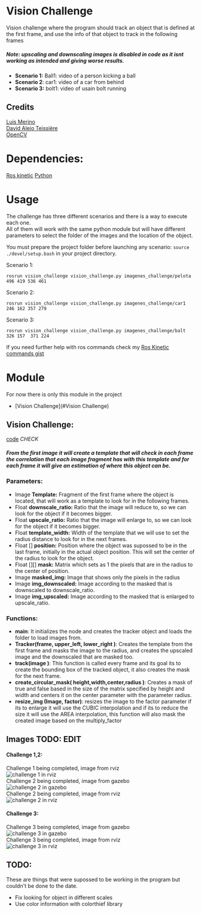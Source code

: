 
# Vision Challenge
Vision challenge where the program should track an object that is defined at the first frame, and use the info of that object to track in the following frames
##### Note: upscaling and downscaling images is disabled in code as it isnt working as intended and giving worse results.
-  **Scenario 1:** Ball1: video of a person kicking a ball
- **Scenario 2**: car1: video of a car from behind
- **Scenario 3:** bolt1: video of usain bolt running
## Credits
[Luis Merino](https://github.com/lmercab)  
[David Alejo Teissière](https://github.com/david-alejo)  
[OpenCV](https://docs.opencv.org/master/d6/d00/tutorial_py_root.html)  
# Dependencies:
[Ros kinetic](http://wiki.ros.org/kinetic/Installation)
[Python](https://www.python.org/downloads/)
# Usage
The challenge has three different scenarios and there is a way to execute each one.  
All of them will work with the same python module but will have different parameters to select the folder of the images and the location of the object.  

You must prepare the project folder before launching any scenario: `source ./devel/setup.bash` in your project directory.

Scenario 1:  
```
rosrun vision_challenge vision_challenge.py imagenes_challenge/pelota 496 419 536 461  
```  
Scenario 2:  
```
rosrun vision_challenge vision_challenge.py imagenes_challenge/car1 246 162 357 279   
```
Scenario 3:  
```
rosrun vision_challenge vision_challenge.py imagenes_challenge/balt 326 157  371 224   
```

If you need further help with ros commands check my [Ros Kinetic commands gist](https://gist.github.com/Kazzpa/5e88584811270419eaea57b7e87195df)
# Module
For now there is only this module in the project
- [Vision Challenge](#Vision Challenge)
## Vision Challenge:
[code](vision_challenge/scripts/vision_challenge.py) *CHECK*
##### From the first image it will create a template that will check in each frame the correlation that each image fragment has with this template and for each frame it will give an estimation of where this object can be.

### Parameters:
 -  Image **Template:** Fragment of the first frame where the object is located, that will work as a template to look for in the following frames.  
 -  Float **downscale_ratio:**  Ratio that the image will reduce to, so we can look for the object if it becomes bigger.  
 -  Float **upscale_ratio:** Ratio that the image will enlarge to, so we can look for the object if it becomes bigger.  
 -  Float **template_width:** Width of the template that we will use to set the radius distance to look for in the next frames.
 - Float [] **position:** Position where the object was supossed to be in the last frame, initially in the actual object position. This will set the center of the radius to look for the object.
 - Float [][] **mask:** Matrix which sets as 1 the pixels that are in the radius to the center of position.
 - Image **masked_img:** Image that shows only the pixels in the radius
 - Image **img_downscaled:**  Image according to the masked that is downscaled to downscale_ratio.
 - Image **img_upscaled:** Image according to the masked that is enlarged to upscale_ratio. 
### Functions:
  - **__main__**: It initializes the node and creates the tracker object and loads the folder to load images from.
 - **Tracker(frame, upper_left, lower_right )**:  Creates the template from the first frame and masks the image to the radius, and creates the upscaled image and the downscaled that are masked too.
 - **track(image )**: This function is called every frame and its goal its to create the bounding box of the tracked object, it also creates the mask  for the next frame.  
 - **create_circular_mask( height,width,center,radius )**: Creates a mask of true and false based in the size of the matrix specified by height and width and centers it on the center parameter with the parameter radius.  
 - **resize_img (Image, factor)**:  resizes the image to the factor parameter if its to enlarge it will use the CUBIC interpolation and if its to reduce the size it will use the AREA interpolation, this function will also mask the created image based on the multiply_factor  

## Images TODO: EDIT
 #### Challenge 1,2:
 Challenge 1 being completed, image from rviz  
 ![challenge 1 in rviz](img/challenge1_rviz.png)  
 Challenge 2 being completed, image from gazebo    
 ![challenge 2 in gazebo](img/challenge2_gazebo.png)  
 Challenge 2 being completed, image from rviz  
 ![challenge 2 in rviz](img/challenge2_rviz.png)  
 #### Challenge 3:  
 Challenge 3 being completed, image from gazebo  
 ![challenge 3 in gazebo](img/challenge3_gazebo.png)  
 Challenge 3 being completed, image from rviz  
 ![challenge 3 in rviz](img/challenge3_rviz.png)  
## TODO: 
These are things that were supossed to be working in the program but couldn't be done to the date.  
- Fix looking for object in different scales
- Use color information with colorthief library
